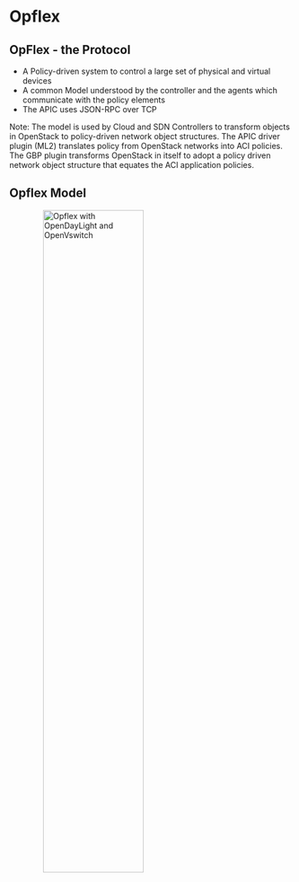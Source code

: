 <!-- .slide: data-state="section-break" id="opflex" data-timing="10" -->
# Opflex


<!-- .slide: data-state="normal" id="opflex-model" data-menu-title="Opflex Model" class="opflex" data-timing="40" -->
## OpFlex - the Protocol

*   <!-- .element: class="fragment" -->
    A Policy-driven system to control a large set of physical and virtual devices
*   <!-- .element: class="fragment" -->
    A common Model understood by the controller and the agents which communicate with the policy elements
*   <!-- .element: class="fragment" -->
    The APIC uses JSON-RPC over TCP

Note:
 The model is used by Cloud and SDN Controllers to transform objects in OpenStack to policy-driven network object structures. The APIC driver plugin (ML2) translates policy from OpenStack networks into ACI policies. The GBP plugin transforms OpenStack in itself to adopt a policy driven network object structure that equates the ACI application policies.


<!-- .slide: data-state="normal" id="opflex-model" data-menu-title="Opflex Model" class="opflex" data-timing="40" -->
## Opflex Model

<figure>
    <img alt="Opflex with OpenDayLight and OpenVswitch"
        data-src="images/opflex-model.jpg" style="display: flex; justify-content: center; width: 65%;height: 55%;margin-left: 20px;margin-bottom: 80px;" />
</figure>
